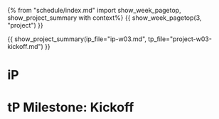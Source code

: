 {% from "schedule/index.md" import show_week_pagetop, show_project_summary with context%}
{{ show_week_pagetop(3, "project") }}

{{ show_project_summary(ip_file="ip-w03.md", tp_file="project-w03-kickoff.md") }}

# iP

<include src="../../admin/ip-w03.md#body" />

# tP Milestone: Kickoff

<include src="../../admin/project-w03-kickoff.md#body" />